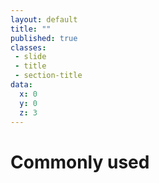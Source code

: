 ```yaml
---
layout: default
title: ""
published: true
classes:
 - slide
 - title
 - section-title
data:
  x: 0
  y: 0
  z: 3
---
```


# Commonly used
